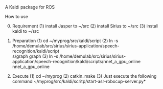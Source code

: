 A Kaldi package for ROS

How to use

0. Requirement
(1) install Jasper to ~/src
(2) install Sirius to ~/src
(3) install kaldi  to ~/src


1. Preparation
(1) cd ~/myprog/src/kaldi/script
(2) ln -s /home/demulab/src/sirius/sirius-application/speech-recognition/kaldi/script\
s/graph graph
(3) ln -s /home/demulab/src/sirius/sirius-application/speech-recognition/kaldi/scripts/nnet_a_gpu_online  nnet_a_gpu_online


2. Execute
(1) cd ~/myprog
(2) catkin_make
(3) Just execute the following command
    ~/myprog/src/kaldi/scritp/start-asr-robocup-server.py*


